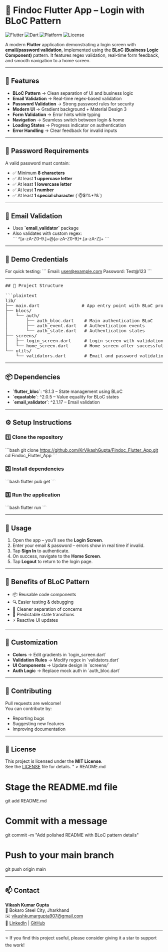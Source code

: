 # 📱 Findoc Flutter App – Login with BLoC Pattern

![Flutter](https://img.shields.io/badge/Flutter-3.x-blue?logo=flutter)
![Dart](https://img.shields.io/badge/Dart-3.x-blue?logo=dart)
![Platform](https://img.shields.io/badge/Platform-Android-green?logo=android)
![License](https://img.shields.io/badge/License-MIT-orange)

A modern **Flutter** application demonstrating a login screen with **email/password validation**, implemented using the **BLoC (Business Logic Component)** pattern. It features regex validation, real-time form feedback, and smooth navigation to a home screen.

---

## 🚀 Features

- **BLoC Pattern** → Clean separation of UI and business logic  
- **Email Validation** → Real-time regex-based validation  
- **Password Validation** → Strong password rules for security  
- **Modern UI** → Gradient background + Material Design 3  
- **Form Validation** → Error hints while typing  
- **Navigation** → Seamless switch between login & home  
- **Loading States** → Progress indicator on authentication  
- **Error Handling** → Clear feedback for invalid inputs  

---

## 🔑 Password Requirements

A valid password must contain:
- ✅ Minimum **8 characters**
- ✅ At least **1 uppercase letter**
- ✅ At least **1 lowercase letter**
- ✅ At least **1 number**
- ✅ At least **1 special character** (\`@$!%*?&\`)

---

## 📧 Email Validation

- Uses **\`email_validator\`** package  
- Also validates with custom regex:  
  \`\`\`
  ^[a-zA-Z0-9.]+@[a-zA-Z0-9]+\.[a-zA-Z]+
  \`\`\`

---

## 🧪 Demo Credentials

For quick testing:
\`\`\`
Email:    user@example.com
Password: Test@123
\`\`\`

---

<pre>
## 📂 Project Structure

```plaintext
lib/
├── main.dart                # App entry point with BLoC providers
├── blocs/
│   └── auth/
│       ├── auth_bloc.dart    # Main authentication BLoC
│       ├── auth_event.dart   # Authentication events
│       └── auth_state.dart   # Authentication states
├── screens/
│   ├── login_screen.dart     # Login screen with validation
│   └── home_screen.dart      # Home screen after successful login
└── utils/
    └── validators.dart       # Email and password validation utilities
</pre>

---

## 📦 Dependencies

- **\`flutter_bloc\`**: ^8.1.3 – State management using BLoC  
- **\`equatable\`**: ^2.0.5 – Value equality for BLoC states  
- **\`email_validator\`**: ^2.1.17 – Email validation  

---

## ⚙️ Setup Instructions

### 1️⃣ Clone the repository
\`\`\`bash
git clone https://github.com/KrVikashGupta/Findoc_Flutter_App.git
cd Findoc_Flutter_App
\`\`\`

### 2️⃣ Install dependencies
\`\`\`bash
flutter pub get
\`\`\`

### 3️⃣ Run the application
\`\`\`bash
flutter run
\`\`\`

---

## 📱 Usage

1. Open the app – you’ll see the **Login Screen**.  
2. Enter your email & password – errors show in real time if invalid.  
3. Tap **Sign In** to authenticate.  
4. On success, navigate to the **Home Screen**.  
5. Tap **Logout** to return to the login page.  

---

## 🎯 Benefits of BLoC Pattern

- 📦 Reusable code components  
- 🔍 Easier testing & debugging  
- 🧹 Cleaner separation of concerns  
- 🔄 Predictable state transitions  
- ⚡ Reactive UI updates  

---

## 🎨 Customization

- **Colors** → Edit gradients in \`login_screen.dart\`  
- **Validation Rules** → Modify regex in \`validators.dart\`  
- **UI Components** → Update design in \`screens/\`  
- **Auth Logic** → Replace mock auth in \`auth_bloc.dart\`  

---

## 🤝 Contributing

Pull requests are welcome!  
You can contribute by:
- Reporting bugs  
- Suggesting new features  
- Improving documentation  

---

## 📜 License

This project is licensed under the **MIT License**.  
See the [LICENSE](LICENSE) file for details.
" > README.md

# Stage the README.md file
git add README.md

# Commit with a message
git commit -m "Add polished README with BLoC pattern details"

# Push to your main branch
git push origin main

---

## 📫 Contact

**Vikash Kumar Gupta**  
📍 Bokaro Steel City, Jharkhand  
✉️ [vikashkumargupta907@gmail.com](mailto:vikashkumargupta907@gmail.com)  
🔗 [LinkedIn](https://linkedin.com/in/vikash1995) | [GitHub](https://github.com/KrVikashGupta)

---

⭐ If you find this project useful, please consider giving it a star to support the work!
